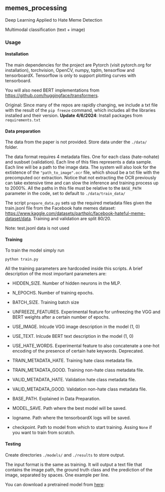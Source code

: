 ## memes_processing

Deep Learning Applied to Hate Meme Detection

Multimodal classification (text + image)

### Usage

#### Installation
The main dependencies for the project are Pytorch (visit pytorch.org for installation), torchvision, OpenCV, numpy, tqdm, tensorflow and tensorboardX.
Tensorflow is only to support plotting curves with tensorboard.

You will also need BERT implementations from https://github.com/huggingface/transformers.

Original: Since many of the repos are rapidly changing, we include a txt file with the result of the `pip freeze` command, which includes all the libraries installed and their version.
**Update 4/6/2024**: Install packages from `requirements.txt`

#### Data preparation

The data from the paper is not provided. Store data under the `./data/` folder.

The data format requires 4 metadata files. One for each class (hate-nohate) and susbset (validation). Each line of this files represents a data sample. 
Each line will be a path to the image data. 
The system will also look for the extistence of the `"path_to_image".ocr` file, which shoud be a txt file with the precomputed ocr extraction.
Notice that not extracting the OCR previously can take extensive time and can slow the inference and training process up to 2000%.
All the paths in this file must be relative to the `BASE_PATH` parameter in the code, set to default to `./data/train_data/`

The script `prepare_data.py` sets up the required metadata files given the train.jsonl file from the Facebook hate memes dataset: https://www.kaggle.com/datasets/parthplc/facebook-hateful-meme-dataset/data. Training and validation are split 80/20. 

Note: test.jsonl data is not used

#### Training
To train the model simply run

```python train.py```

All the training parameters are hardcoded inside this scripts.
A brief description of the most important parameters are:

 - HIDDEN_SIZE. Number of hidden neurons in the MLP. 
 - N_EPOCHS. Number of training epochs.
 - BATCH_SIZE. Training batch size

- UNFREEZE_FEATURES. Experimental feature for unfreezing the VGG and BERT weights after a certain number of epochs.

- USE_IMAGE. Inlcude VGG image description in the model (1, 0)
- USE_TEXT. Inlcude BERT text description in the model (1, 0)
- USE_HATE_WORDS. Experimental feature to also concatenate a one-hot encoding of the presence of certain hate keywords. Deprecated.

- TRAIN_METADATA_HATE. Training hate class metadata file.
- TRAIN_METADATA_GOOD. Training non-hate class metadata file.
- VALID_METADATA_HATE. Validation hate class metadata file.
- VALID_METADATA_GOOD. Validation non-hate class metadata file.
- BASE_PATH. Explained in Data Preparation.

- MODEL_SAVE. Path where the best model will be saved.

- logname. Path where the tensorboardX logs will be saved.

- checkpoint. Path to model from which to start training. Assing `None` if you want to train from scratch.


#### Testing
Create directories `./models/` and `./results` to store output. 

The input format is the same as training. It will output a text file that contains the image path, the ground truth class and the prediction of the image, separated by spaces. 
One example per line. 

You can download a pretrained model from [here](https://imatge.upc.edu/web/sites/default/files/projects/language/public_html/2019-neuripsws-hatespeechdetection/multimodal_HS.pt):


